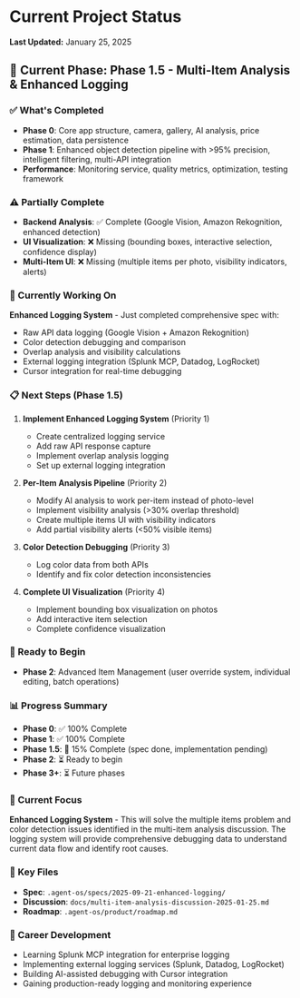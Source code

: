 # Current Project Status
**Last Updated:** January 25, 2025

## 🎯 Current Phase: Phase 1.5 - Multi-Item Analysis & Enhanced Logging

### ✅ What's Completed
- **Phase 0**: Core app structure, camera, gallery, AI analysis, price estimation, data persistence
- **Phase 1**: Enhanced object detection pipeline with >95% precision, intelligent filtering, multi-API integration
- **Performance**: Monitoring service, quality metrics, optimization, testing framework

### ⚠️ Partially Complete
- **Backend Analysis**: ✅ Complete (Google Vision, Amazon Rekognition, enhanced detection)
- **UI Visualization**: ❌ Missing (bounding boxes, interactive selection, confidence display)
- **Multi-Item UI**: ❌ Missing (multiple items per photo, visibility indicators, alerts)

### 🚧 Currently Working On
**Enhanced Logging System** - Just completed comprehensive spec with:
- Raw API data logging (Google Vision + Amazon Rekognition)
- Color detection debugging and comparison
- Overlap analysis and visibility calculations
- External logging integration (Splunk MCP, Datadog, LogRocket)
- Cursor integration for real-time debugging

### 📋 Next Steps (Phase 1.5)
1. **Implement Enhanced Logging System** (Priority 1)
   - Create centralized logging service
   - Add raw API response capture
   - Implement overlap analysis logging
   - Set up external logging integration

2. **Per-Item Analysis Pipeline** (Priority 2)
   - Modify AI analysis to work per-item instead of photo-level
   - Implement visibility analysis (>30% overlap threshold)
   - Create multiple items UI with visibility indicators
   - Add partial visibility alerts (<50% visible items)

3. **Color Detection Debugging** (Priority 3)
   - Log color data from both APIs
   - Identify and fix color detection inconsistencies

4. **Complete UI Visualization** (Priority 4)
   - Implement bounding box visualization on photos
   - Add interactive item selection
   - Complete confidence visualization

### 🔄 Ready to Begin
- **Phase 2**: Advanced Item Management (user override system, individual editing, batch operations)

### 📊 Progress Summary
- **Phase 0**: ✅ 100% Complete
- **Phase 1**: ✅ 100% Complete  
- **Phase 1.5**: 🚧 15% Complete (spec done, implementation pending)
- **Phase 2**: ⏳ Ready to begin
- **Phase 3+**: ⏳ Future phases

### 🎯 Current Focus
**Enhanced Logging System** - This will solve the multiple items problem and color detection issues identified in the multi-item analysis discussion. The logging system will provide comprehensive debugging data to understand current data flow and identify root causes.

### 📝 Key Files
- **Spec**: `.agent-os/specs/2025-09-21-enhanced-logging/`
- **Discussion**: `docs/multi-item-analysis-discussion-2025-01-25.md`
- **Roadmap**: `.agent-os/product/roadmap.md`

### 🚀 Career Development
- Learning Splunk MCP integration for enterprise logging
- Implementing external logging services (Splunk, Datadog, LogRocket)
- Building AI-assisted debugging with Cursor integration
- Gaining production-ready logging and monitoring experience

